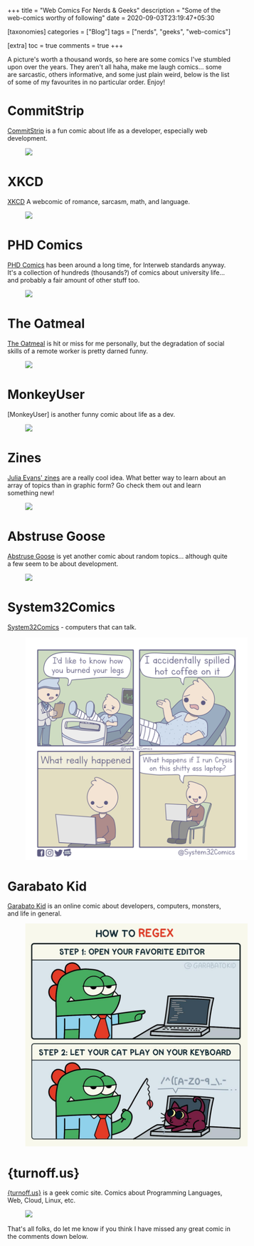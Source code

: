 +++
title = "Web Comics For Nerds & Geeks"
description = "Some of the web-comics worthy of following"
date = 2020-09-03T23:19:47+05:30

[taxonomies]
categories = ["Blog"]
tags = ["nerds", "geeks", "web-comics"]

[extra]
toc = true
comments = true
+++

 A picture's worth a thousand words, so here are some comics I've stumbled upon over the years. They aren't all haha, make me laugh comics... some are sarcastic, others informative, and some just plain weird, below is the list of some of my favourites in no particular order. Enjoy!

 <!-- more -->

# CommitStrip
[CommitStrip](https://www.commitstrip.com/en/?) is a fun comic about life as a developer, especially web development.

<figure class="image center mb-2">
    <img src="https://www.commitstrip.com/wp-content/uploads/2016/07/Strip-Do-you-remember-650-finalenglish-1.jpg" style="max-width: 500px">
</figure>

# XKCD

[XKCD](https://xkcd.com/) A webcomic of romance, sarcasm, math, and language.

<figure class="image center mb-2">
    <img src="https://imgs.xkcd.com/comics/travel_ghosts_2x.png" style="max-width: 500px">
</figure>

# PHD Comics
[PHD Comics](https://phdcomics.com/comics/most_popular.php) has been around a long time, for Interweb standards anyway. It's a collection of hundreds (thousands?) of comics about university life... and probably a fair amount of other stuff too.

<figure class="image center mb-2">
    <img src="https://phdcomics.com/comics/archive/phd031714s.gif" style="max-width: 500px">
</figure>

# The Oatmeal
[The Oatmeal](https://theoatmeal.com/) is hit or miss for me personally, but the degradation of social skills of a remote worker is pretty darned funny.

<figure class="image center mb-2">
    <img src="https://s3.amazonaws.com/theoatmeal-img/comics/working_home/6.png" style="max-width: 500px">
</figure>

# MonkeyUser
[MonkeyUser] is another funny comic about life as a dev.

<figure class="image center mb-2">
    <img src="https://www.monkeyuser.com/assets/images/2017/40-steps-to-reproduce.png" style="max-width: 500px">
</figure>

# Zines
[Julia Evans' zines](https://wizardzines.com/) are a really cool idea. What better way to learn about an array of topics than in graphic form? Go check them out and learn something new!

<figure class="image center mb-2">
    <img src="https://wizardzines.com/zines/wizard/cover_hubc7de01c80a5456cc3b07b5676bc000a_364079_800x0_resize_q75_box.jpg" style="max-width: 500px">
</figure>

# Abstruse Goose
[Abstruse Goose](https://abstrusegoose.com) is yet another comic about random topics... although quite a few seem to be about development.

<figure class="image center mb-2">
    <img src="https://abstrusegoose.com/strips/alice_and_bob.png" style="max-width: 500px">
</figure>

# System32Comics
[System32Comics](https://www.webtoons.com/en/challenge/system32comics/list?title_no=235074) - computers that can talk.

<figure class="image center mb-2">
    <img src="./system32.jpg" style="max-width: 500px">
</figure>

# Garabato Kid
[Garabato Kid](https://twitter.com/garabatokid/) is an online comic about developers, computers, monsters, and life in general. 

<figure class="image center mb-2">
    <img src="./garabato-kid.jpg" style="max-width: 500px">
</figure>

# {turnoff.us}
[{turnoff.us}](https://turnoff.us/) is a geek comic site. Comics about Programming Languages, Web, Cloud, Linux, etc.


<figure class="image center mb-2">
    <img src="https://turnoff.us/image/en/when-ai-meets-war.png" style="max-width: 500px">
</figure>

That's all folks, do let me know if you think I have missed any great comic in the comments down below.